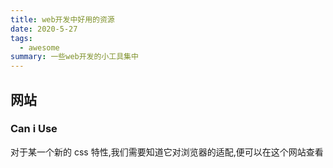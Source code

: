 ```yaml
---
title: web开发中好用的资源
date: 2020-5-27
tags:
  - awesome
summary: 一些web开发的小工具集中
---
```


## 网站

### Can i Use

对于某一个新的 css 特性,我们需要知道它对浏览器的适配,便可以在这个网站查看


